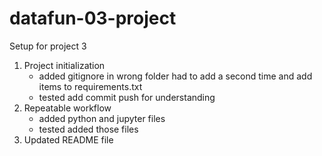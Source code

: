 # datafun-03-project
Setup for project 3
1. Project initialization
    - added gitignore in wrong folder had to add a second time and add items to requirements.txt
    - tested add commit push for understanding
2. Repeatable workflow
    - added python and jupyter files
    - tested added those files
3. Updated README file
